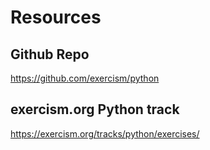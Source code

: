 # Resources
## Github Repo
https://github.com/exercism/python
## exercism.org Python track
https://exercism.org/tracks/python/exercises/
